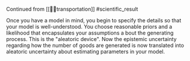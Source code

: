 Continued from [[🧠🌲transportation]]
#scientific_result

Once you have a model in mind, you begin to specify the details so that your model is well-understood. You choose reasonable priors and a likelihood that encapsulates your assumptions a bout the generating process. This is the "aleatoric device". Now the epistemic uncertainty regarding how the number of goods are generated is now translated into aleatoric uncertainty about estimating parameters in your model.
